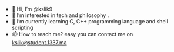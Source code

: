 - 👋 Hi, I’m @kslik9
- 👀 I’m interested in tech and philosophy .
- 🌱 I’m currently learning C, C++ programming language and shell scripting  
- 📫 How to reach me? easy you can contact me on kslik@student.1337.ma 

